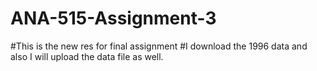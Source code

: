 # ANA-515-Assignment-3

#This is the new res for final assignment
#I download the 1996 data and also I will upload the data file as well.
